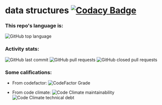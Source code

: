 # data structures [![Codacy Badge](https://app.codacy.com/project/badge/Grade/f262aec0b9e942808d7f63f7351e4529)](https://www.codacy.com/gh/ImMPrada/data_structures/dashboard?utm_source=github.com&amp;utm_medium=referral&amp;utm_content=ImMPrada/data_structures&amp;utm_campaign=Badge_Grade)

### This repo's language is:
![GitHub top language](https://img.shields.io/github/languages/top/immprada/data_structures?color=%23A91401&style=for-the-badge)


### Activity stats:
![GitHub last commit](https://img.shields.io/github/last-commit/immprada/data_structures?style=for-the-badge)
![GitHub pull requests](https://img.shields.io/github/issues-pr-raw/immprada/data_structures?style=for-the-badge)
![GitHub closed pull requests](https://img.shields.io/github/issues-pr-closed-raw/immprada/data_structures?color=green&style=for-the-badge)


### Some califications:
- From codefactor:
![CodeFactor Grade](https://img.shields.io/codefactor/grade/github/immprada/data_structures?style=for-the-badge)

- From code climate:
![Code Climate maintainability](https://img.shields.io/codeclimate/maintainability/ImMPrada/data_structures?style=for-the-badge)
![Code Climate technical debt](https://img.shields.io/codeclimate/tech-debt/ImMPrada/data_structures?style=for-the-badge)

